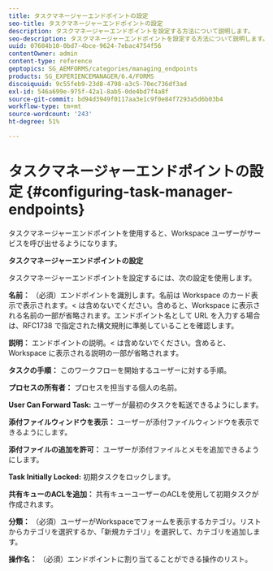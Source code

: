 ```yaml
---
title: タスクマネージャーエンドポイントの設定
seo-title: タスクマネージャーエンドポイントの設定
description: タスクマネージャーエンドポイントを設定する方法について説明します。
seo-description: タスクマネージャーエンドポイントを設定する方法について説明します。
uuid: 07604b10-0bd7-4bce-9624-7ebac4754f56
contentOwner: admin
content-type: reference
geptopics: SG_AEMFORMS/categories/managing_endpoints
products: SG_EXPERIENCEMANAGER/6.4/FORMS
discoiquuid: 9c55feb9-23d8-4798-a3c5-70ec736df3ad
exl-id: 546a699e-975f-42a1-8ab5-0de4bd7f4a8f
source-git-commit: bd94d3949f0117aa3e1c9f0e84f7293a5d6b03b4
workflow-type: tm+mt
source-wordcount: '243'
ht-degree: 51%

---
```


# タスクマネージャーエンドポイントの設定 {#configuring-task-manager-endpoints}

タスクマネージャーエンドポイントを使用すると、Workspace ユーザーがサービスを呼び出せるようになります。

**タスクマネージャーエンドポイントの設定**

タスクマネージャーエンドポイントを設定するには、次の設定を使用します。

**名前：** （必須）エンドポイントを識別します。名前は Workspace のカード表示で表示されます。&lt; は含めないでください。含めると、Workspace に表示される名前の一部が省略されます。エンドポイント名として URL を入力する場合は、RFC1738 で指定された構文規則に準拠していることを確認します。

**説明：** エンドポイントの説明。&lt; は含めないでください。含めると、Workspace に表示される説明の一部が省略されます。

**タスクの手順：** このワークフローを開始するユーザーに対する手順。

**プロセスの所有者：** プロセスを担当する個人の名前。

**User Can Forward Task:** ユーザーが最初のタスクを転送できるようにします。

**添付ファイルウィンドウを表示：** ユーザーが添付ファイルウィンドウを表示できるようにします。

**添付ファイルの追加を許可：** ユーザーが添付ファイルとメモを追加できるようにします。

**Task Initially Locked:** 初期タスクをロックします。

**共有キューのACLを追加：** 共有キューユーザーのACLを使用して初期タスクが作成されます。

**分類：** （必須）ユーザーがWorkspaceでフォームを表示するカテゴリ。リストからカテゴリを選択するか、「新規カテゴリ」を選択して、カテゴリを追加します。

**操作名：** （必須）エンドポイントに割り当てることができる操作のリスト。
